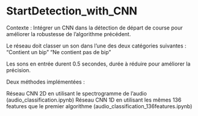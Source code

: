 # StartDetection_with_CNN

Contexte :  Intégrer un CNN dans la détection de départ de course pour améliorer la robustesse de l’algorithme précédent.

Le réseau doit classer un son dans l’une des deux catégories suivantes : 
“Contient un bip”
“Ne contient pas de bip”

Les sons en entrée durent 0.5 secondes, durée à réduire pour améliorer la précision.

Deux méthodes implémentées :

Réseau CNN 2D en utilisant le spectrogramme de l’audio (audio_classification.ipynb)
Réseau CNN 1D en utilisant les mêmes 136 features que le premier algorithme (audio_classification_136features.ipynb)



